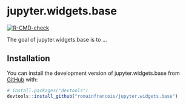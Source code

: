 
<!-- README.md is generated from README.Rmd. Please edit that file -->

# jupyter.widgets.base

<!-- badges: start -->

[![R-CMD-check](https://github.com/romainfrancois/jupyter.widgets.base/actions/workflows/R-CMD-check.yaml/badge.svg)](https://github.com/romainfrancois/jupyter.widgets.base/actions/workflows/R-CMD-check.yaml)
<!-- badges: end -->

The goal of jupyter.widgets.base is to …

## Installation

You can install the development version of jupyter.widgets.base from
[GitHub](https://github.com/) with:

``` r
# install.packages("devtools")
devtools::install_github("romainfrancois/jupyter.widgets.base")
```
